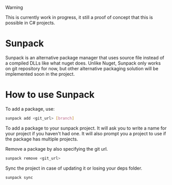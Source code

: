 > [!WARNING]
> This is currently work in progress, it still a proof of concept that this is possible in C# projects.

# Sunpack
Sunpack is an alternative package manager that uses source file instead of a compiled DLLs like what nuget does.
Unlike Nuget, Sunpack only works on git repository for now, but other alternative packaging solution will be implemented
soon in the project.

# How to use Sunpack
To add a package, use:
```bash
sunpack add <git_url> [branch]
```

To add a package to your sunpack project. It will ask you to write a name for your project if you haven't had one.
It will also prompt you a project to use if the package has multiple projects.

Remove a package by also specifying the git url.
```bash
sunpack remove <git_url>
```

Sync the project in case of updating it or losing your deps folder.
```bash
sunpack sync
```